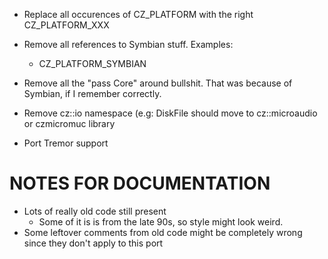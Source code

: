 * Replace all occurences of CZ_PLATFORM with the right CZ_PLATFORM_XXX 
* Remove all references to Symbian stuff. Examples:
    * CZ_PLATFORM_SYMBIAN
* Remove all the "pass Core" around bullshit. That was because of Symbian, if I remember correctly.
* Remove cz::io namespace (e.g: DiskFile should move to cz::microaudio or czmicromuc library

* Port Tremor support


# NOTES FOR DOCUMENTATION

* Lots of really old code still present
    * Some of it is is from the late 90s, so style might look weird.
* Some leftover comments from old code might be completely wrong since they don't apply to this port


